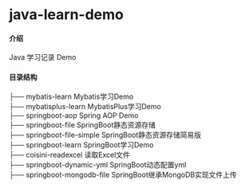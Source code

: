 # java-learn-demo

#### 介绍
Java 学习记录 Demo

#### 目录结构
├── mybatis-learn 			  Mybatis学习Demo
<br>
├── mybatisplus-learn 		   MybatisPlus学习Demo
<br>
├── springboot-aop 			Spring AOP Demo
<br>
├── springboot-file 		    SpringBoot静态资源存储
<br>
├── springboot-file-simple 	       SpringBoot静态资源存储简易版
<br>
├── springboot-learn 		  SpringBoot学习Demo
<br>
├── coisini-readexcel		   读取Excel文件
<br>
├── springboot-dynamic-yml     SpringBoot动态配置yml
<br> 
├── springboot-mongodb-file     SpringBoot继承MongoDB实现文件上传
<br> 


